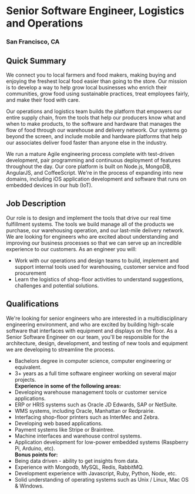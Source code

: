 # Senior Software Engineer, Logistics and Operations
### San Francisco, CA

## Quick Summary
We connect you to local farmers and food makers, making buying and enjoying the freshest local food easier than going to the store. Our mission is to develop a way to help grow local businesses who enrich their communities, grow food using sustainable practices, treat employees fairly, and make their food with care.

Our operations and logistics team builds the platform that empowers our entire supply chain, from the tools that help our producers know what and when to make products, to the software and hardware that manages the flow of food through our warehouse and delivery network. Our systems go beyond the screen, and include mobile and hardware platforms that help our associates deliver food faster than anyone else in the industry.

We run a mature Agile engineering process complete with test-driven development, pair programming and continuous deployment of features throughout the day. Our core platform is built on Node.js, MongoDB, AngularJS, and CoffeeScript. We're in the process of expanding into new domains, including iOS application development and software that runs on embedded devices in our hub (IoT).

## Job Description
Our role is to design and implement the tools that drive our real time fulfillment systems. The tools we build manage all of the products we purchase, our warehousing operation, and our last-mile delivery network. We are looking for engineers who are excited about understanding and improving our business processes so that we can serve up an incredible experience to our customers. As an engineer you will:
+	Work with our operations and design teams to build, implement and support internal tools used for warehousing, customer service and food procurement
+	Learn the logistics of shop-floor activities to understand suggestions, challenges and potential solutions.

## Qualifications
We're looking for senior engineers who are interested in a multidisciplinary engineering environment, and who are excited by building high-scale software that interfaces with equipment and displays on the floor. As a Senior Software Engineer on our team, you'll be responsible for the architecture, design, development, and testing of new tools and equipment we are developing to streamline the process.

+	Bachelors degree in computer science, computer engineering or equivalent.
+	3+ years as a full time software engineer working on several major projects.  
  **Experience in some of the following areas:**
+	Developing warehouse management tools or customer service applications.
+	ERP or HRIS systems such as Oracle JD Edwards, SAP or NetSuite.
+	WMS systems, including Oracle, Manhattan or Redprairie.
+	Interfacing shop-floor printers such as InterMec and Zebra.
+	Developing web based applications.
+	Payment systems like Stripe or Braintree.
+	Machine interfaces and warehouse control systems.
+	Application development for low-power embedded systems (Raspberry Pi, Arduino, etc).   
  **Bonus points for:**
+	Being data driven - ability to get insights from data.
+	Experience with Mongodb, MySQL, Redis, RabbitMQ.
+	Development experience with Javascript, Ruby, Python, Node, etc.
+	Solid understanding of operating systems such as Unix / Linux, Mac OS & Windows.
